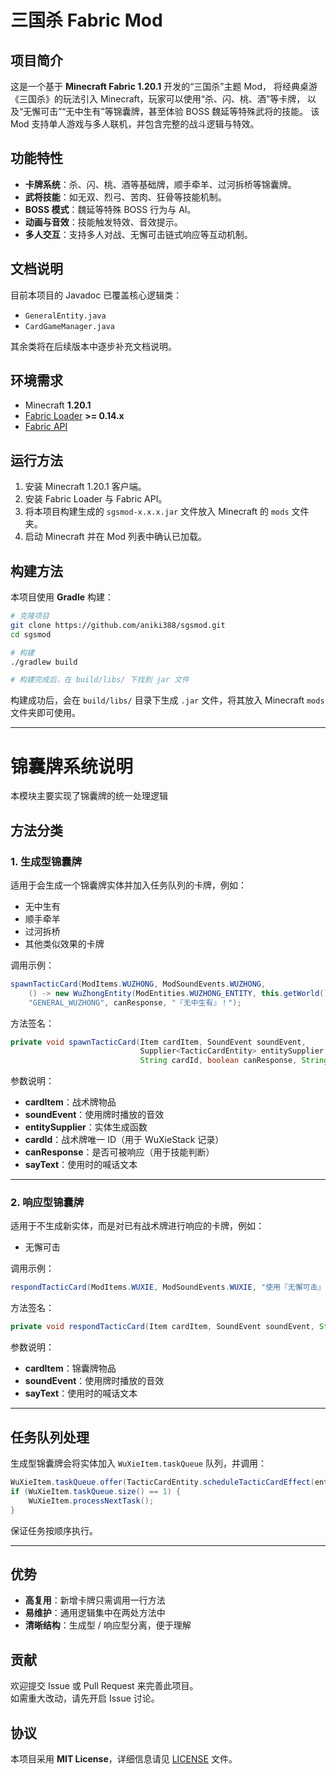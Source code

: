 # 三国杀 Fabric Mod

## 项目简介

这是一个基于 **Minecraft Fabric 1.20.1** 开发的“三国杀”主题 Mod，
将经典桌游《三国杀》的玩法引入 Minecraft，玩家可以使用“杀、闪、桃、酒”等卡牌，
以及“无懈可击”“无中生有”等锦囊牌，甚至体验 BOSS 魏延等特殊武将的技能。
该 Mod 支持单人游戏与多人联机，并包含完整的战斗逻辑与特效。

## 功能特性

- **卡牌系统**：杀、闪、桃、酒等基础牌，顺手牵羊、过河拆桥等锦囊牌。
- **武将技能**：如无双、烈弓、苦肉、狂骨等技能机制。
- **BOSS 模式**：魏延等特殊 BOSS 行为与 AI。
- **动画与音效**：技能触发特效、音效提示。
- **多人交互**：支持多人对战、无懈可击链式响应等互动机制。

## 文档说明

目前本项目的 Javadoc 已覆盖核心逻辑类：

- `GeneralEntity.java`
- `CardGameManager.java`

其余类将在后续版本中逐步补充文档说明。

## 环境需求

- Minecraft **1.20.1**
- [Fabric Loader](https://fabricmc.net/) **>= 0.14.x**
- [Fabric API](https://modrinth.com/mod/fabric-api)

## 运行方法

1. 安装 Minecraft 1.20.1 客户端。
2. 安装 Fabric Loader 与 Fabric API。
3. 将本项目构建生成的 `sgsmod-x.x.x.jar` 文件放入 Minecraft 的 `mods` 文件夹。
4. 启动 Minecraft 并在 Mod 列表中确认已加载。

## 构建方法

本项目使用 **Gradle** 构建：

```bash
# 克隆项目
git clone https://github.com/aniki388/sgsmod.git
cd sgsmod

# 构建
./gradlew build

# 构建完成后，在 build/libs/ 下找到 jar 文件
```

构建成功后，会在 `build/libs/` 目录下生成 `.jar` 文件，将其放入 Minecraft `mods` 文件夹即可使用。

---

# 锦囊牌系统说明

本模块主要实现了锦囊牌的统一处理逻辑


## 方法分类

### 1. 生成型锦囊牌

适用于会生成一个锦囊牌实体并加入任务队列的卡牌，例如：

- 无中生有
- 顺手牵羊
- 过河拆桥
- 其他类似效果的卡牌

调用示例：

```java
spawnTacticCard(ModItems.WUZHONG, ModSoundEvents.WUZHONG,
    () -> new WuZhongEntity(ModEntities.WUZHONG_ENTITY, this.getWorld()),
    "GENERAL_WUZHONG", canResponse, "『无中生有』！");
```

方法签名：

```java
private void spawnTacticCard(Item cardItem, SoundEvent soundEvent,
                             Supplier<TacticCardEntity> entitySupplier,
                             String cardId, boolean canResponse, String sayText)
```

参数说明：

- **cardItem**：战术牌物品
- **soundEvent**：使用牌时播放的音效
- **entitySupplier**：实体生成函数
- **cardId**：战术牌唯一 ID（用于 WuXieStack 记录）
- **canResponse**：是否可被响应（用于技能判断）
- **sayText**：使用时的喊话文本

---

### 2. 响应型锦囊牌

适用于不生成新实体，而是对已有战术牌进行响应的卡牌，例如：

- 无懈可击

调用示例：

```java
respondTacticCard(ModItems.WUXIE, ModSoundEvents.WUXIE, "使用『无懈可击』！");
```

方法签名：

```java
private void respondTacticCard(Item cardItem, SoundEvent soundEvent, String sayText)
```

参数说明：

- **cardItem**：锦囊牌物品
- **soundEvent**：使用牌时播放的音效
- **sayText**：使用时的喊话文本

---

## 任务队列处理

生成型锦囊牌会将实体加入 `WuXieItem.taskQueue` 队列，并调用：

```java
WuXieItem.taskQueue.offer(TacticCardEntity.scheduleTacticCardEffect(entity));
if (WuXieItem.taskQueue.size() == 1) {
    WuXieItem.processNextTask();
}
```

保证任务按顺序执行。

---

## 优势

- **高复用**：新增卡牌只需调用一行方法
- **易维护**：通用逻辑集中在两处方法中
- **清晰结构**：生成型 / 响应型分离，便于理解

## 贡献

欢迎提交 Issue 或 Pull Request 来完善此项目。  
如需重大改动，请先开启 Issue 讨论。

## 协议

本项目采用 **MIT License**，详细信息请见 [LICENSE](LICENSE) 文件。
